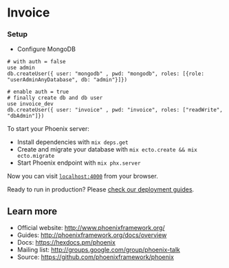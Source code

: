 # Invoice

### Setup

- Configure MongoDB

```
# with auth = false
use admin
db.createUser({ user: "mongodb" , pwd: "mongodb", roles: [{role: "userAdminAnyDatabase", db: "admin"}]})

# enable auth = true
# finally create db and db user
use invoice_dev
db.createUser({ user: "invoice" , pwd: "invoice", roles: ["readWrite", "dbAdmin"]})
```

To start your Phoenix server:

  * Install dependencies with `mix deps.get`
  * Create and migrate your database with `mix ecto.create && mix ecto.migrate`
  * Start Phoenix endpoint with `mix phx.server`

Now you can visit [`localhost:4000`](http://localhost:4000) from your browser.

Ready to run in production? Please [check our deployment guides](http://www.phoenixframework.org/docs/deployment).

## Learn more

  * Official website: http://www.phoenixframework.org/
  * Guides: http://phoenixframework.org/docs/overview
  * Docs: https://hexdocs.pm/phoenix
  * Mailing list: http://groups.google.com/group/phoenix-talk
  * Source: https://github.com/phoenixframework/phoenix
